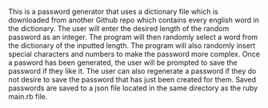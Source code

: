 This is a password generator that uses a dictionary file which is downloaded from another Github repo which contains every english word in the dictionary. 
The user will enter the desired length of the random password as an integer. 
The program will then randomly select a word from the dictionary of the inputted length.
The program will also randomly insert special characters and numbers to make the password more complex.
Once a pasword has been generated, the user will be prompted to save the password if they like it.
The user can also regenerate a password if they do not desire to save the password that has just been created for them.
Saved passwords are saved to a json file located in the same directory as the ruby main.rb file.
